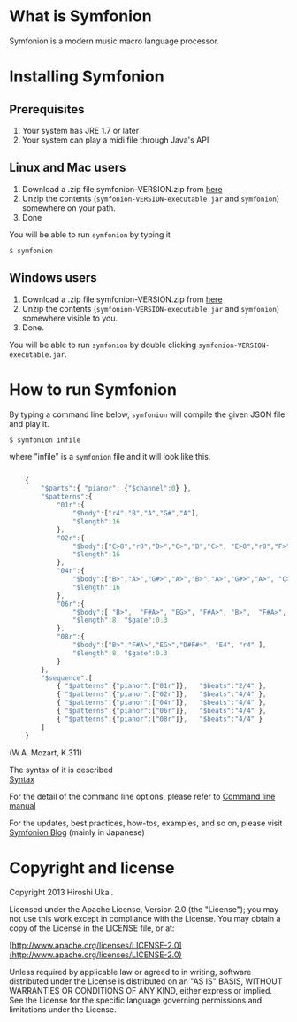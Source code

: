 # What is Symfonion
Symfonion is a modern music macro language processor.

# Installing Symfonion
## Prerequisites
1. Your system has JRE 1.7 or later
2. Your system can play a midi file through Java's API

## Linux and Mac users
1. Download a .zip file symfonion-VERSION.zip from [here](https://github.com/dakusui/symfonion/releases/tag/symfonion-0.9.1)
2. Unzip the contents (```symfonion-VERSION-executable.jar``` and ```symfonion```) somewhere on your path.
3. Done

You will be able to run ```symfonion``` by typing it

```
$ symfonion
```

## Windows users
1. Download a .zip file symfonion-VERSION.zip from [here](https://github.com/dakusui/symfonion/releases/tag/symfonion-0.9.1)
2. Unzip the contents (```symfonion-VERSION-executable.jar``` and ```symfonion```) somewhere visible to you.
3. Done.

You will be able to run ```symfonion``` by double clicking ```symfonion-VERSION-executable.jar```.

# How to run Symfonion #
By typing a command line below, ```symfonion``` will compile the given JSON file and play it.

```
$ symfonion infile
```

where "infile" is a ```symfonion``` file and it will look like this.

```javascript

    {
        "$parts":{ "pianor": {"$channel":0} },
        "$patterns":{
            "01r":{
                "$body":["r4","B","A","G#","A"],
                "$length":16
            },
            "02r":{
                "$body":["C>8","r8","D>","C>","B","C>", "E>8","r8","F>","E>","D#>","E>"],
                "$length":16
            },
            "04r":{
                "$body":["B>","A>","G#>","A>","B>","A>","G#>","A>", "C>>4","A>8","C>>8"],
                "$length":16
            },
            "06r":{
                "$body":[ "B>",  "F#A>", "EG>", "F#A>", "B>",  "F#A>", "EG>", "F#A>" ],
                "$length":8, "$gate":0.3
            },
            "08r":{
                "$body":["B>","F#A>","EG>","D#F#>", "E4", "r4" ],
                "$length":8, "$gate":0.3
            }
        },
        "$sequence":[
            { "$patterns":{"pianor":["01r"]},   "$beats":"2/4" },
            { "$patterns":{"pianor":["02r"]},   "$beats":"4/4" },
            { "$patterns":{"pianor":["04r"]},   "$beats":"4/4" },
            { "$patterns":{"pianor":["06r"]},   "$beats":"4/4" },
            { "$patterns":{"pianor":["08r"]},   "$beats":"4/4" }
        ]
    }
```
(W.A. Mozart, K.311)

The syntax of it is described  
[Syntax](SYNTAX.md)

For the detail of the command line options, please refer to 
[Command line manual](CLI.md)

For the updates, best practices, how-tos, examples, and so on, please visit
[Symfonion Blog](http://symfonion.hatenadiary.jp/) (mainly in Japanese)

# Copyright and license #

Copyright 2013 Hiroshi Ukai.

Licensed under the Apache License, Version 2.0 (the "License");
you may not use this work except in compliance with the License.
You may obtain a copy of the License in the LICENSE file, or at:

  [http://www.apache.org/licenses/LICENSE-2.0](http://www.apache.org/licenses/LICENSE-2.0)

Unless required by applicable law or agreed to in writing, software
distributed under the License is distributed on an "AS IS" BASIS,
WITHOUT WARRANTIES OR CONDITIONS OF ANY KIND, either express or implied.
See the License for the specific language governing permissions and
limitations under the License.

